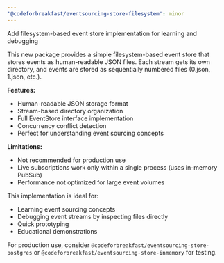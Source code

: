 ```yaml
---
'@codeforbreakfast/eventsourcing-store-filesystem': minor
---
```


Add filesystem-based event store implementation for learning and debugging

This new package provides a simple filesystem-based event store that stores events as human-readable JSON files. Each stream gets its own directory, and events are stored as sequentially numbered files (0.json, 1.json, etc.).

**Features:**

- Human-readable JSON storage format
- Stream-based directory organization
- Full EventStore interface implementation
- Concurrency conflict detection
- Perfect for understanding event sourcing concepts

**Limitations:**

- Not recommended for production use
- Live subscriptions work only within a single process (uses in-memory PubSub)
- Performance not optimized for large event volumes

This implementation is ideal for:

- Learning event sourcing concepts
- Debugging event streams by inspecting files directly
- Quick prototyping
- Educational demonstrations

For production use, consider `@codeforbreakfast/eventsourcing-store-postgres` or `@codeforbreakfast/eventsourcing-store-inmemory` for testing.
